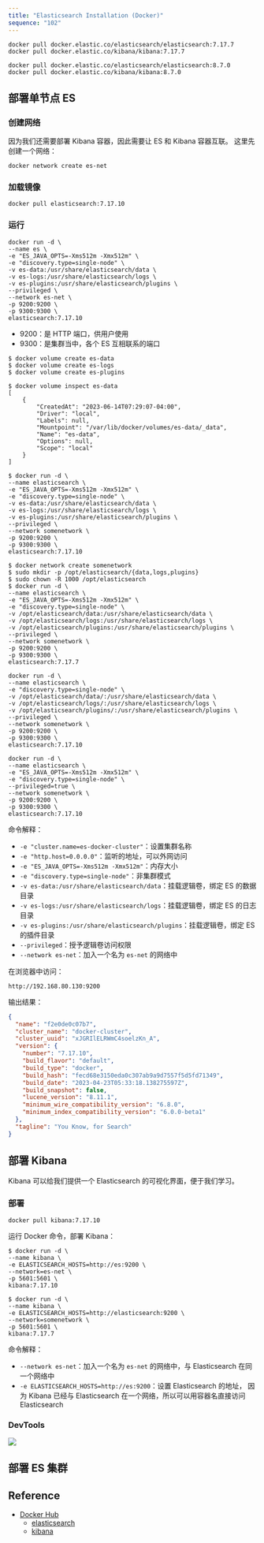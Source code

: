 ```yaml
---
title: "Elasticsearch Installation (Docker)"
sequence: "102"
---
```


```text
docker pull docker.elastic.co/elasticsearch/elasticsearch:7.17.7
docker pull docker.elastic.co/kibana/kibana:7.17.7
```

```text
docker pull docker.elastic.co/elasticsearch/elasticsearch:8.7.0
docker pull docker.elastic.co/kibana/kibana:8.7.0
```

## 部署单节点 ES

### 创建网络

因为我们还需要部署 Kibana 容器，因此需要让 ES 和 Kibana 容器互联。
这里先创建一个网络：

```text
docker network create es-net
```

### 加载镜像

```text
docker pull elasticsearch:7.17.10
```

### 运行

```text
docker run -d \
--name es \
-e "ES_JAVA_OPTS=-Xms512m -Xmx512m" \
-e "discovery.type=single-node" \
-v es-data:/usr/share/elasticsearch/data \
-v es-logs:/usr/share/elasticsearch/logs \
-v es-plugins:/usr/share/elasticsearch/plugins \
--privileged \
--network es-net \
-p 9200:9200 \
-p 9300:9300 \
elasticsearch:7.17.10
```

- 9200：是 HTTP 端口，供用户使用
- 9300：是集群当中，各个 ES 互相联系的端口

```text
$ docker volume create es-data
$ docker volume create es-logs
$ docker volume create es-plugins
```

```text
$ docker volume inspect es-data
[
    {
        "CreatedAt": "2023-06-14T07:29:07-04:00",
        "Driver": "local",
        "Labels": null,
        "Mountpoint": "/var/lib/docker/volumes/es-data/_data",
        "Name": "es-data",
        "Options": null,
        "Scope": "local"
    }
]
```

```text
$ docker run -d \
--name elasticsearch \
-e "ES_JAVA_OPTS=-Xms512m -Xmx512m" \
-e "discovery.type=single-node" \
-v es-data:/usr/share/elasticsearch/data \
-v es-logs:/usr/share/elasticsearch/logs \
-v es-plugins:/usr/share/elasticsearch/plugins \
--privileged \
--network somenetwork \
-p 9200:9200 \
-p 9300:9300 \
elasticsearch:7.17.10
```

```text
$ docker network create somenetwork
$ sudo mkdir -p /opt/elasticsearch/{data,logs,plugins}
$ sudo chown -R 1000 /opt/elasticsearch
$ docker run -d \
--name elasticsearch \
-e "ES_JAVA_OPTS=-Xms512m -Xmx512m" \
-e "discovery.type=single-node" \
-v /opt/elasticsearch/data:/usr/share/elasticsearch/data \
-v /opt/elasticsearch/logs:/usr/share/elasticsearch/logs \
-v /opt/elasticsearch/plugins:/usr/share/elasticsearch/plugins \
--privileged \
--network somenetwork \
-p 9200:9200 \
-p 9300:9300 \
elasticsearch:7.17.7
```

```text
docker run -d \
--name elasticsearch \
-e "discovery.type=single-node" \
-v /opt/elasticsearch/data/:/usr/share/elasticsearch/data \
-v /opt/elasticsearch/logs/:/usr/share/elasticsearch/logs \
-v /opt/elasticsearch/plugins/:/usr/share/elasticsearch/plugins \
--privileged \
--network somenetwork \
-p 9200:9200 \
-p 9300:9300 \
elasticsearch:7.17.10
```

```text
docker run -d \
--name elasticsearch \
-e "ES_JAVA_OPTS=-Xms512m -Xmx512m" \
-e "discovery.type=single-node" \
--privileged=true \
--network somenetwork \
-p 9200:9200 \
-p 9300:9300 \
elasticsearch:7.17.10
```

命令解释：

- `-e "cluster.name=es-docker-cluster"`：设置集群名称
- `-e "http.host=0.0.0.0"`：监听的地址，可以外网访问
- `-e "ES_JAVA_OPTS=-Xms512m -Xmx512m"`：内存大小
- `-e "discovery.type=single-node"`：非集群模式
- `-v es-data:/usr/share/elasticsearch/data`：挂载逻辑卷，绑定 ES 的数据目录
- `-v es-logs:/usr/share/elasticsearch/logs`：挂载逻辑卷，绑定 ES 的日志目录
- `-v es-plugins:/usr/share/elasticsearch/plugins`：挂载逻辑卷，绑定 ES 的插件目录
- `--privileged`：授予逻辑卷访问权限
- `--network es-net`：加入一个名为 `es-net` 的网络中

在浏览器中访问：

```text
http://192.168.80.130:9200
```

输出结果：

```json
{
  "name": "f2e0de0c07b7",
  "cluster_name": "docker-cluster",
  "cluster_uuid": "xJGRIlELRWmC4soelzKn_A",
  "version": {
    "number": "7.17.10",
    "build_flavor": "default",
    "build_type": "docker",
    "build_hash": "fecd68e3150eda0c307ab9a9d7557f5d5fd71349",
    "build_date": "2023-04-23T05:33:18.138275597Z",
    "build_snapshot": false,
    "lucene_version": "8.11.1",
    "minimum_wire_compatibility_version": "6.8.0",
    "minimum_index_compatibility_version": "6.0.0-beta1"
  },
  "tagline": "You Know, for Search"
}
```

## 部署 Kibana

Kibana 可以给我们提供一个 Elasticsearch 的可视化界面，便于我们学习。

### 部署

```text
docker pull kibana:7.17.10
```

运行 Docker 命令，部署 Kibana：

```text
$ docker run -d \
--name kibana \
-e ELASTICSEARCH_HOSTS=http://es:9200 \
--network=es-net \
-p 5601:5601 \
kibana:7.17.10
```

```text
$ docker run -d \
--name kibana \
-e ELASTICSEARCH_HOSTS=http://elasticsearch:9200 \
--network=somenetwork \
-p 5601:5601 \
kibana:7.17.7
```

命令解释：

- `--network es-net`：加入一个名为 `es-net` 的网络中，与 Elasticsearch 在同一个网络中
- `-e ELASTICSEARCH_HOSTS=http://es:9200`：设置 Elasticsearch 的地址，
  因为 Kibana 已经与 Elasticsearch 在一个网络，所以可以用容器名直接访问 Elasticsearch

### DevTools

![](/assets/images/elk/kibana/kibana-management-dev-tools.png)

## 部署 ES 集群

## Reference

- [Docker Hub](https://hub.docker.com/)
    - [elasticsearch](https://hub.docker.com/_/elasticsearch)
    - [kibana](https://hub.docker.com/_/kibana)
